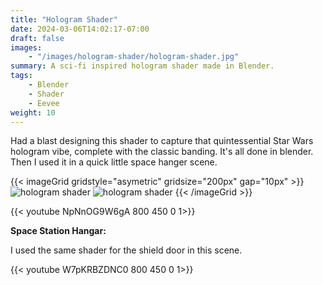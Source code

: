 ```yaml
---
title: "Hologram Shader"
date: 2024-03-06T14:02:17-07:00
draft: false
images:
    - "/images/hologram-shader/hologram-shader.jpg"
summary: A sci-fi inspired hologram shader made in Blender.
tags:
    - Blender
    - Shader
    - Eevee
weight: 10
---
```


Had a blast designing this shader to capture that quintessential Star Wars hologram vibe, complete with the classic banding. It's all done in blender. Then I used it in a quick little space hanger scene.


{{< imageGrid gridstyle="asymetric" gridsize="200px" gap="10px" >}}
  ![hologram shader](/images/hologram-shader/hologram-shader.jpg)
  ![hologram shader](/images/hologram-shader/hologram-nodegraph.jpg)
{{< /imageGrid >}}

{{< youtube NpNnOG9W6gA 800 450 0 1>}}

**Space Station Hangar:**

I used the same shader for the shield door in this scene.

{{< youtube W7pKRBZDNC0 800 450 0 1>}}